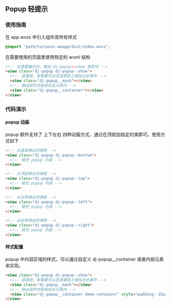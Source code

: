 ## Popup 轻提示

### 使用指南
在 app.wxss 中引入组件库所有样式
```css
@import "path/to/zanui-weapp/dist/index.wxss";
```

在需要使用的页面里使用特定的 wxml 结构
```html
<!-- 在需要展示时，增加 dj-popup--show 类即可 -->
<view class="dj-popup dj-popup--show">
  <!-- 遮罩层，有需要可以在遮罩层上增加点击事件 -->
  <view class="dj-popup__mask"></view>
  <!-- 弹出层的内容放在此元素内 -->
  <view class="dj-popup__container"></view>
</view>
```

### 代码演示
#### popup 动画
popup 额外支持了 上下左右 四种动画方式，通过在顶层加指定的类即可。使用方式如下
```html
<!-- 从底部弹出的弹层 -->
<view class="dj-popup dj-popup--bottom">
  <!-- 填充 popup 内容 -->
</view>

<!-- 从顶部弹出的弹层 -->
<view class="dj-popup dj-popup--top">
  <!-- 填充 popup 内容 -->
</view>

<!-- 从左侧弹出的弹层 -->
<view class="dj-popup dj-popup--left">
  <!-- 填充 popup 内容 -->
</view>

<!-- 从右侧弹出的弹层 -->
<view class="dj-popup dj-popup--right">
  <!-- 填充 popup 内容 -->
</view>
```

#### 样式配置
popup 中内容区域的样式，可以通过自定义 dj-popup__container 或者内部元素来实现。
```html
<view class="dj-popup dj-popup--show">
  <!-- 遮罩层，有需要可以在遮罩层上增加点击事件 -->
  <view class="dj-popup__mask"></view>
  <!-- 弹出层的内容放在此元素内 -->
  <view class="dj-popup__container demo-contaienr" style="padding: 15px;"></view>
</view>
```
